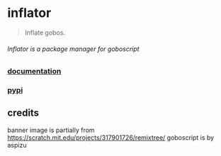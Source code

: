 # inflator

> Inflate gobos.

###### Inflator is a package manager for goboscript

### [documentation](https://inflated-goboscript.github.io/inflator/)
### [pypi](https://pypi.org/project/inflator/)

## credits

banner image is partially from https://scratch.mit.edu/projects/317901726/remixtree/
goboscript is by aspizu
